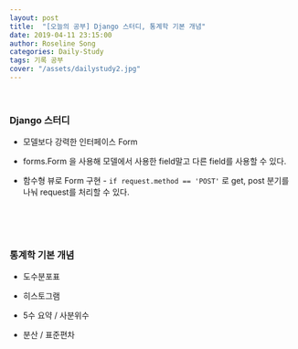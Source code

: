 ```yaml
---
layout: post
title:  "[오늘의 공부] Django 스터디, 통계학 기본 개념"
date: 2019-04-11 23:15:00
author: Roseline Song
categories: Daily-Study
tags: 기록 공부
cover: "/assets/dailystudy2.jpg"
---
```


<br>

### Django 스터디 

- 모델보다 강력한 인터페이스 Form 

- forms.Form 을 사용해 모델에서 사용한 field말고 다른 field를 사용할 수 있다. 

- 함수형 뷰로 Form 구현 - `if request.method == 'POST'` 로 get, post 분기를 나눠 request를 처리할 수 있다.

<br>
<br>
​

### 통계학 기본 개념 

- 도수분포표

- 히스토그램

- 5수 요약 / 사분위수

- 분산 / 표준편차 

​<br>
<br>
